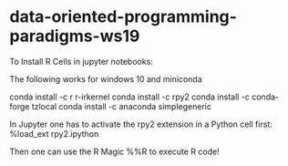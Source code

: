# data-oriented-programming-paradigms-ws19


To Install R Cells in jupyter notebooks:

The following works for windows 10 and miniconda

conda install -c r r-irkernel
conda install -c rpy2
conda install -c conda-forge tzlocal
conda install -c anaconda simplegeneric


In Jupyter one has to activate the rpy2 extension in a Python cell first:
%load_ext rpy2.ipython

Then one can use the R Magic %%R to execute R code! 